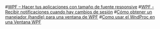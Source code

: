 ﻿#[WPF – Hacer tus aplicaciones con tamaño de fuente responsive](Aplicaciones-con-fuente-responsive.md)
#[WPF - Recibir notificaciones cuando hay cambios de sesión](WPF-Recibir-notificaciones-cuando-hay-cambios-de-sesion.md)
#[Cómo obtener un manejador (handle) para una ventana de WPF](Como-obtener-un-manejador-para-una-ventana-WPF.md)
#[Como usar el WndProc en una Ventana WPF](Como-usar-el-WndProc-en-una-Ventana-WPF.md)

